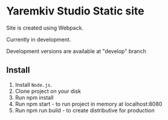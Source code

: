 # Yaremkiv Studio Static site

Site is created using Webpack.

Currently in development.

Development versions are available at "develop" branch

## Install

1. Install `Node.js`.
2. Clone project on your disk
3. Run npm install
4. Run npm start - to run project in memory at localhost:8080
5. Run npm run build - to create distributive for production
